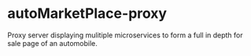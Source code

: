 # autoMarketPlace-proxy

Proxy server displaying mulitiple microservices to form a full in depth for sale page of an automobile.
